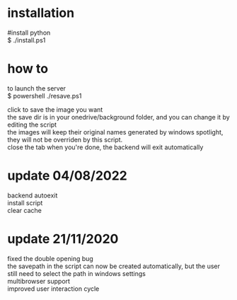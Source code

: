  # installation<br />
 #install python<br />
 $ ./install.ps1
 # how to
 to launch the server<br />
 $ powershell ./resave.ps1

 click to save the image you want <br />
 the save dir is in your onedrive/background folder, and you can change it by editing the script<br />
 the images will keep their original names generated by windows spotlight, they will not be overriden by this script.<br />
 close the tab when you're done, the backend will exit automatically<br />
 # update 04/08/2022<br />
 backend autoexit <br />
 install script<br />
 clear cache<br />
 
 # update 21/11/2020
 fixed the double opening bug <br />
 the savepath in the script can now be created automatically, but the user still need to select the path in windows settings <br />
 multibrowser support <br />
 improved user interaction cycle<br />


